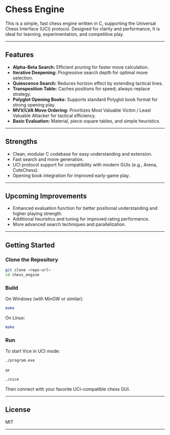 # Chess Engine

This is a simple, fast chess engine written in C, supporting the Universal Chess Interface (UCI) protocol. Designed for clarity and performance, It is ideal for learning, experimentation, and competitive play.

---

## Features

- **Alpha-Beta Search:** Efficient pruning for faster move calculation.
- **Iterative Deepening:** Progressive search depth for optimal move selection.
- **Quiescence Search:** Reduces horizon effect by extending tactical lines.
- **Transposition Table:** Caches positions for speed; always-replace strategy.
- **Polyglot Opening Books:** Supports standard Polyglot book format for strong opening play.
- **MVV/LVA Move Ordering:** Prioritizes Most Valuable Victim / Least Valuable Attacker for tactical efficiency.
- **Basic Evaluation:** Material, piece-square tables, and simple heuristics.

---

## Strengths

- Clean, modular C codebase for easy understanding and extension.
- Fast search and move generation.
- UCI protocol support for compatibility with modern GUIs (e.g., Arena, CuteChess).
- Opening book integration for improved early-game play.

---

## Upcoming Improvements

- Enhanced evaluation function for better positional understanding and higher playing strength.
- Additional heuristics and tuning for improved rating performance.
- More advanced search techniques and parallelization.

---

## Getting Started

### Clone the Repository

```bash
git clone <repo-url>
cd chess_engine
```

### Build

On Windows (with MinGW or similar):

```bash
make
```

On Linux:

```bash
make
```

### Run

To start Vice in UCI mode:

```bash
./program.exe
```
or
```bash
./vice
```

Then connect with your favorite UCI-compatible chess GUI.

---

## License

MIT

---

